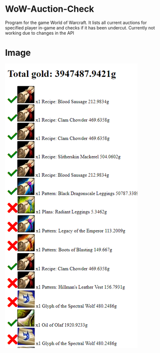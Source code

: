 # WoW-Auction-Check
Program for the game World of Warcraft. It lists all current auctions for specified player in-game and checks if it has been undercut. Currently not working due to changes in the API

# Image
![alt text](exampleImage.png)
